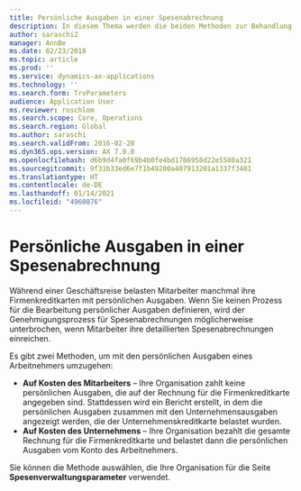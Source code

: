 ```yaml
---
title: Persönliche Ausgaben in einer Spesenabrechnung
description: In diesem Thema werden die beiden Methoden zur Behandlung der persönlichen Ausgaben eines Mitarbeiters in Microsoft Dynamics 365 Finance erläutert.
author: saraschi2
manager: AnnBe
ms.date: 02/23/2018
ms.topic: article
ms.prod: ''
ms.service: dynamics-ax-applications
ms.technology: ''
ms.search.form: TrvParameters
audience: Application User
ms.reviewer: roschlom
ms.search.scope: Core, Operations
ms.search.region: Global
ms.author: saraschi
ms.search.validFrom: 2016-02-28
ms.dyn365.ops.version: AX 7.0.0
ms.openlocfilehash: d6b9d4fa0f69b4b0fe4bd1786958d22e5580a321
ms.sourcegitcommit: 9f31b33ed6e7f1b49200a407913201a1337f3401
ms.translationtype: HT
ms.contentlocale: de-DE
ms.lasthandoff: 01/14/2021
ms.locfileid: "4960876"
---
```

# <a name="personal-expenses-on-an-expense-report"></a>Persönliche Ausgaben in einer Spesenabrechnung

Während einer Geschäftsreise belasten Mitarbeiter manchmal ihre Firmenkreditkarten mit persönlichen Ausgaben. Wenn Sie keinen Prozess für die Bearbeitung persönlicher Ausgaben definieren, wird der Genehmigungsprozess für Spesenabrechnungen möglicherweise unterbrochen, wenn Mitarbeiter ihre detaillierten Spesenabrechnungen einreichen. 

Es gibt zwei Methoden, um mit den persönlichen Ausgaben eines Arbeitnehmers umzugehen:

- **Auf Kosten des Mitarbeiters** – Ihre Organisation zahlt keine persönlichen Ausgaben, die auf der Rechnung für die Firmenkreditkarte angegeben sind. Stattdessen wird ein Bericht erstellt, in dem die persönlichen Ausgaben zusammen mit den Unternehmensausgaben angezeigt werden, die der Unternehmenskreditkarte belastet wurden.
- **Auf Kosten des Unternehmens** – Ihre Organisation bezahlt die gesamte Rechnung für die Firmenkreditkarte und belastet dann die persönlichen Ausgaben vom Konto des Arbeitnehmers.

Sie können die Methode auswählen, die Ihre Organisation für die Seite **Spesenverwaltungsparameter** verwendet.
